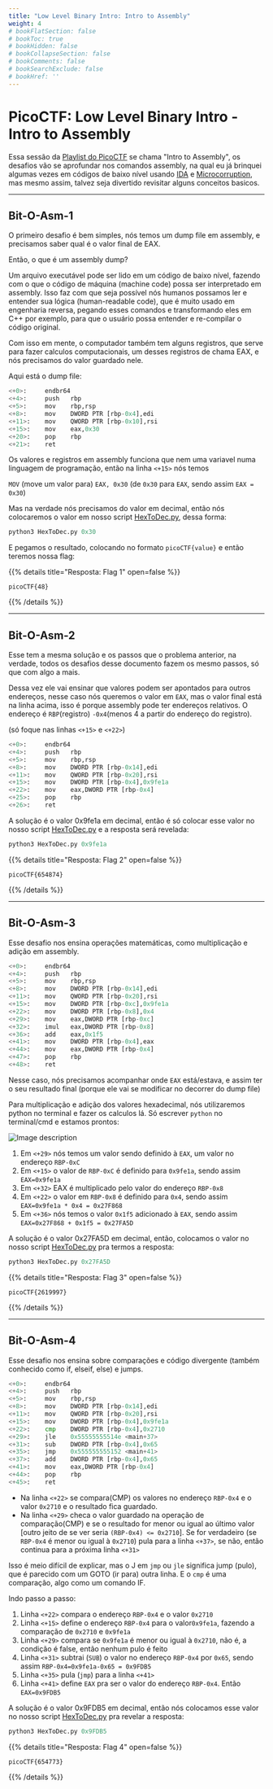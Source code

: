 ```yaml
---
title: "Low Level Binary Intro: Intro to Assembly"
weight: 4
# bookFlatSection: false
# bookToc: true
# bookHidden: false
# bookCollapseSection: false
# bookComments: false
# bookSearchExclude: false
# bookHref: ''
---
```

# PicoCTF: Low Level Binary Intro - Intro to Assembly

Essa sessão da [Playlist do PicoCTF](https://play.picoctf.org/playlists/2) se chama "Intro to Assembly", os desafios vão se aprofundar nos comandos assembly, na qual eu já brinquei algumas vezes em códigos de baixo nível usando [IDA](https://hex-rays.com/ida-free/#download) e [Microcorruption](https://microcorruption.com/), mas mesmo assim, talvez seja divertido revisitar alguns conceitos basicos.

---

## Bit-O-Asm-1

O primeiro desafio é bem simples, nós temos um dump file em assembly, e precisamos saber qual é o valor final de EAX.

Então, o que é um assembly dump?

Um arquivo executável pode ser lido em um código de baixo nível, fazendo com o que o código de máquina (machine code) possa ser interpretado em assembly. Isso faz com que seja possível nós humanos possamos ler e entender sua lógica (human-readable code), que é muito usado em engenharia reversa, pegando esses comandos e transformando eles em C++ por exemplo, para que o usuário possa entender e re-compilar o código original.

Com isso em mente, o computador também tem alguns registros, que serve para fazer calculos computacionais, um desses registros de chama EAX, e nós precisamos do valor guardado nele.

Aqui está o dump file:

```python
<+0>:     endbr64 
<+4>:     push   rbp
<+5>:     mov    rbp,rsp
<+8>:     mov    DWORD PTR [rbp-0x4],edi
<+11>:    mov    QWORD PTR [rbp-0x10],rsi
<+15>:    mov    eax,0x30
<+20>:    pop    rbp
<+21>:    ret
```

Os valores e registros em assembly funciona que nem uma variavel numa linguagem de programação, então na linha `<+15>` nós temos 

`MOV` (move um valor para) 
`EAX, 0x30` (de `0x30` para `EAX`, sendo assim `EAX = 0x30`)

Mas na verdade nós precisamos do valor em decimal, então nós colocaremos o valor em nosso script [HexToDec.py](https://github.com/Falme-SideProjects/python-hex-to-dec/blob/main/HexToDec.py), dessa forma:

```python
python3 HexToDec.py 0x30
```

E pegamos o resultado, colocando no formato `picoCTF{value}` e então teremos nossa flag:


{{% details title="Resposta: Flag 1" open=false %}}
```
picoCTF{48}
```
{{% /details %}}

---

## Bit-O-Asm-2

Esse tem a mesma solução e os passos que o problema anterior, na verdade, todos os desafios desse documento fazem os mesmo passos, só que com algo a mais.

Dessa vez ele vai ensinar que valores podem ser apontados para outros endereços, nesse caso nós queremos o valor em `EAX`, mas o valor final está na linha acima, isso é porque assembly pode ter endereços relativos. O endereço é `RBP`(registro) `-0x4`(menos 4 a partir do endereço do registro).

(só foque nas linhas `<+15>` e `<+22>`)

```python
<+0>:     endbr64 
<+4>:     push   rbp
<+5>:     mov    rbp,rsp
<+8>:     mov    DWORD PTR [rbp-0x14],edi
<+11>:    mov    QWORD PTR [rbp-0x20],rsi
<+15>:    mov    DWORD PTR [rbp-0x4],0x9fe1a
<+22>:    mov    eax,DWORD PTR [rbp-0x4]
<+25>:    pop    rbp
<+26>:    ret
```

A solução é o valor 0x9fe1a em decimal, então é só colocar esse valor no nosso script [HexToDec.py](https://github.com/Falme-SideProjects/python-hex-to-dec/blob/main/HexToDec.py) e a resposta será revelada:

```python
python3 HexToDec.py 0x9fe1a
```


{{% details title="Resposta: Flag 2" open=false %}}
```
picoCTF{654874}
```
{{% /details %}}

---

## Bit-O-Asm-3

Esse desafio nos ensina operações matemáticas, como multiplicação e adição em assembly.

```python
<+0>:     endbr64 
<+4>:     push   rbp
<+5>:     mov    rbp,rsp
<+8>:     mov    DWORD PTR [rbp-0x14],edi
<+11>:    mov    QWORD PTR [rbp-0x20],rsi
<+15>:    mov    DWORD PTR [rbp-0xc],0x9fe1a
<+22>:    mov    DWORD PTR [rbp-0x8],0x4
<+29>:    mov    eax,DWORD PTR [rbp-0xc]
<+32>:    imul   eax,DWORD PTR [rbp-0x8]
<+36>:    add    eax,0x1f5
<+41>:    mov    DWORD PTR [rbp-0x4],eax
<+44>:    mov    eax,DWORD PTR [rbp-0x4]
<+47>:    pop    rbp
<+48>:    ret
```

Nesse caso, nós precisamos acompanhar onde `EAX` está/estava, e assim ter o seu resultado final (porque ele vai se modificar no decorrer do dump file)

Para multiplicação e adição dos valores hexadecimal, nós utilizaremos python no terminal e fazer os calculos lá. Só escrever `python` no terminal/cmd e estamos prontos:

![Image description](https://dev-to-uploads.s3.amazonaws.com/uploads/articles/9pbt8uciy3j0uzk1ipkg.png)

1. Em `<+29>` nós temos um valor sendo definido à `EAX`, um valor no endereço `RBP-0xC`
2. Em `<+15>` o valor de `RBP-0xC` é definido para `0x9fe1a`, sendo assim `EAX=0x9fe1a`
3. Em `<+32>` EAX é multiplicado pelo valor do endereço `RBP-0x8`
4. Em `<+22>` o valor em `RBP-0x8` é definido para `0x4`, sendo assim `EAX=0x9fe1a * 0x4 = 0x27F868`
5. Em `<+36>` nós temos o valor `0x1f5` adicionado à `EAX`, sendo assim `EAX=0x27F868 + 0x1f5 = 0x27FA5D`

A solução é o valor 0x27FA5D em decimal, então, colocamos o valor no nosso script [HexToDec.py](https://github.com/Falme-SideProjects/python-hex-to-dec/blob/main/HexToDec.py) pra termos a resposta:

```python
python3 HexToDec.py 0x27FA5D
```

{{% details title="Resposta: Flag 3" open=false %}}
```
picoCTF{2619997}
```
{{% /details %}}

---

## Bit-O-Asm-4

Esse desafio nos ensina sobre comparações e código divergente (também conhecido como if, elseif, else) e jumps.

```python
<+0>:     endbr64 
<+4>:     push   rbp
<+5>:     mov    rbp,rsp
<+8>:     mov    DWORD PTR [rbp-0x14],edi
<+11>:    mov    QWORD PTR [rbp-0x20],rsi
<+15>:    mov    DWORD PTR [rbp-0x4],0x9fe1a
<+22>:    cmp    DWORD PTR [rbp-0x4],0x2710
<+29>:    jle    0x55555555514e <main+37>
<+31>:    sub    DWORD PTR [rbp-0x4],0x65
<+35>:    jmp    0x555555555152 <main+41>
<+37>:    add    DWORD PTR [rbp-0x4],0x65
<+41>:    mov    eax,DWORD PTR [rbp-0x4]
<+44>:    pop    rbp
<+45>:    ret
```

- Na linha `<+22>` se compara(CMP) os valores no endereço `RBP-0x4` e o valor `0x2710` e o resultado fica guardado.
- Na linha `<+29>` checa o valor guardado na operação de comparação(CMP) e se o resultado for menor ou igual ao último valor [outro jeito de se ver seria `(RBP-0x4) <= 0x2710`]. Se for verdadeiro (se `RBP-0x4` é menor ou igual à `0x2710`) pula para a linha `<+37>`, se não, então continua para a próxima linha `<+31>`

Isso é meio difícil de explicar, mas o J em `jmp` ou `jle` significa jump (pulo), que é parecido com um GOTO (ir para) outra linha. E o `cmp` é uma comparação, algo como um comando IF.

Indo passo a passo:

1. Linha `<+22>` compara o endereço `RBP-0x4` e o valor `0x2710`
2. Linha `<+15>` define o endereço `RBP-0x4` para o valor`0x9fe1a`, fazendo a comparação de `0x2710` e `0x9fe1a`
3. Linha `<+29>` compara se `0x9fe1a` é menor ou igual à `0x2710`, não é, a condição é false, então nenhum pulo é feito
4. Linha `<+31>` subtrai (`SUB`) o valor no endereço `RBP-0x4` por `0x65`, sendo assim `RBP-0x4=0x9fe1a-0x65 = 0x9FDB5`
5. Linha `<+35>` pula (`jmp`) para a linha `<+41>`
6. Linha `<+41>` define `EAX` pra ser o valor do endereço `RBP-0x4`. Então `EAX=0x9FDB5`

A solução é o valor 0x9FDB5 em decimal, então nós colocamos esse valor no nosso script [HexToDec.py](https://github.com/Falme-SideProjects/python-hex-to-dec/blob/main/HexToDec.py) pra revelar a resposta:

```python
python3 HexToDec.py 0x9FDB5
```

{{% details title="Resposta: Flag 4" open=false %}}
```
picoCTF{654773}
```
{{% /details %}}
